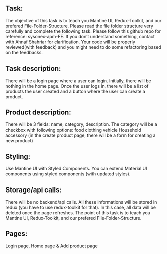 ## Task:

The objective of this task is to teach you Mantine UI, Redux-Toolkit, and our prefered File-Folder-Structure. Please read the file folder structure very carefully and complete the following task. Please follow this github repo for reference: sysonex-apm-FE. If you don’t understand something, contact with Ahnaf Shahriar for clarification. Your code will be properly reviewed(with feedback) and you might need to do some refactoring based on the feedbacks. 

## Task description:

There will be a login page where a user can login. Initially, there will be nothing in the home page. Once the user logs in, there will be a list of products the user created and a button where the user can create a product. 

## Product description:

There will be 3 fields: name, category, description. The category will be a checkbox with following options:
food
clothing
vehicle
Household accessory
(in the create product page, there will be a form for creating a new product)

## Styling:

Use Mantine UI with Styled Components. You can extend Material UI components using styled components (with updated styles). 

## Storage/api calls:

There will be no backend/api calls. All these informations will be stored in redux (you have to use redux-toolkit for that). In this case, all data will be deleted once the page refreshes. The point of this task is to teach you Mantine UI, Redux-Toolkit, and our prefered File-Folder-Structure.  

## Pages:

Login page,
Home page &
Add product page
